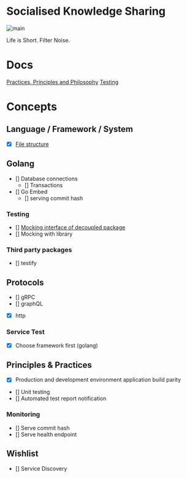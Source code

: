 # Socialised Knowledge Sharing

![main](https://github.com/aljorhythm/sapere-server/actions/workflows/main.yml/badge.svg?branch=main)

Life is Short. Filter Noise.

# Docs

[Practices, Principles and Philosophy](docs/ppp.md)
[Testing](docs/testing.md)

# Concepts

## Language / Framework / System

- [x] [File structure](docs/file_structure.md)
  
## Golang

- [] Database connections
  - [] Transactions
- [] Go Embed
    - [] serving commit hash
  
### Testing

- [] [Mocking interface of decoupled package](data/inmemory)
- [] Mocking with library

### Third party packages

- [] testify
  
## Protocols

- [] gRPC
- [] graphQL
- [x] http

### Service Test

- [x] Choose framework first (golang)

## Principles & Practices

- [x] Production and development environment application build parity
- [] Unit testing
- [] Automated test report notification
  
### Monitoring

- [] Serve commit hash
- [] Serve health endpoint

## Wishlist

- [] Service Discovery
